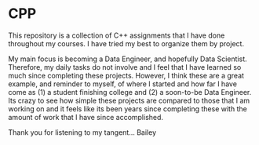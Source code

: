 # CPP

This repository is a collection of C++ assignments that I have done throughout my courses. I have tried my best to organize them by project.

My main focus is becoming a Data Engineer, and hopefully Data Scientist. Therefore, my daily tasks do not involve and I feel that I have learned so much since completing these projects. However, I think these are a great example, and reminder to myself, of where I started and how far I have come as (1) a student finishing college and (2) a soon-to-be Data Engineer. Its crazy to see how simple these projects are compared to those that I am working on and it feels like its been years since completing these with the amount of work that I have since accomplished.

Thank you for listening to my tangent...
Bailey
